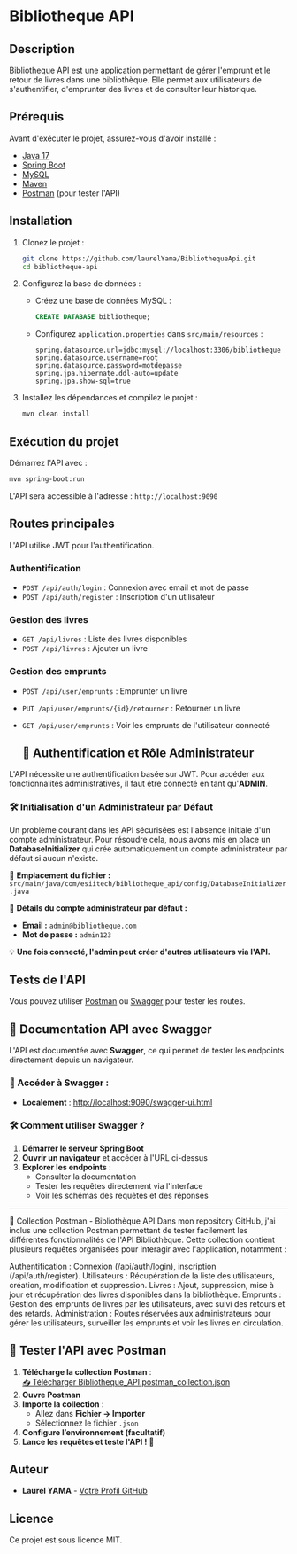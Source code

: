 # Bibliotheque API

## Description
Bibliotheque API est une application permettant de gérer l'emprunt et le retour de livres dans une bibliothèque. Elle permet aux utilisateurs de s'authentifier, d'emprunter des livres et de consulter leur historique.

## Prérequis
Avant d'exécuter le projet, assurez-vous d'avoir installé :

- [Java 17](https://www.oracle.com/java/technologies/javase/jdk17-archive-downloads.html)
- [Spring Boot](https://spring.io/projects/spring-boot)
- [MySQL](https://dev.mysql.com/downloads/installer/)
- [Maven](https://maven.apache.org/install.html)
- [Postman](https://www.postman.com/) (pour tester l'API)

## Installation

1. Clonez le projet :
   ```sh
   git clone https://github.com/laurelYama/BibliothequeApi.git
   cd bibliotheque-api
   ```

2. Configurez la base de données :
   - Créez une base de données MySQL :
     ```sql
     CREATE DATABASE bibliotheque;
     ```
   - Configurez `application.properties` dans `src/main/resources` :
     ```properties
     spring.datasource.url=jdbc:mysql://localhost:3306/bibliotheque
     spring.datasource.username=root
     spring.datasource.password=motdepasse
     spring.jpa.hibernate.ddl-auto=update
     spring.jpa.show-sql=true
     ```

3. Installez les dépendances et compilez le projet :
   ```sh
   mvn clean install
   ```

## Exécution du projet

Démarrez l'API avec :
```sh
mvn spring-boot:run
```
L'API sera accessible à l'adresse : `http://localhost:9090`

## Routes principales
L'API utilise JWT pour l'authentification.
### Authentification
- `POST /api/auth/login` : Connexion avec email et mot de passe
- `POST /api/auth/register` : Inscription d'un utilisateur

### Gestion des livres
- `GET /api/livres` : Liste des livres disponibles
- `POST /api/livres` : Ajouter un livre

### Gestion des emprunts
- `POST /api/user/emprunts` : Emprunter un livre
- `PUT /api/user/emprunts/{id}/retourner` : Retourner un livre
- `GET /api/user/emprunts` : Voir les emprunts de l'utilisateur connecté

  ## 🔑 Authentification et Rôle Administrateur

L'API nécessite une authentification basée sur JWT. Pour accéder aux fonctionnalités administratives, il faut être connecté en tant qu'**ADMIN**.

### 🛠 Initialisation d'un Administrateur par Défaut

Un problème courant dans les API sécurisées est l'absence initiale d'un compte administrateur. Pour résoudre cela, nous avons mis en place un **DatabaseInitializer** qui crée automatiquement un compte administrateur par défaut si aucun n'existe.

📍 **Emplacement du fichier :** `src/main/java/com/esiitech/bibliotheque_api/config/DatabaseInitializer.java`

📌 **Détails du compte administrateur par défaut :**
- **Email :** `admin@bibliotheque.com`
- **Mot de passe :** `admin123`

💡 **Une fois connecté, l'admin peut créer d'autres utilisateurs via l'API.**


## Tests de l'API

Vous pouvez utiliser [Postman](https://www.postman.com/) ou [Swagger](http://localhost:9090/swagger-ui.html) pour tester les routes.


## 📖 Documentation API avec Swagger

L'API est documentée avec **Swagger**, ce qui permet de tester les endpoints directement depuis un navigateur.

### 🔗 Accéder à Swagger :
- **Localement** : [http://localhost:9090/swagger-ui.html](http://localhost:9090/swagger-ui.html)

### 🛠 Comment utiliser Swagger ?
1. **Démarrer le serveur Spring Boot**  
2. **Ouvrir un navigateur** et accéder à l'URL ci-dessus  
3. **Explorer les endpoints** :
   - Consulter la documentation
   - Tester les requêtes directement via l'interface  
   - Voir les schémas des requêtes et des réponses

---

📌 Collection Postman - Bibliothèque API
Dans mon repository GitHub, j'ai inclus une collection Postman permettant de tester facilement les différentes fonctionnalités de l'API Bibliothèque. Cette collection contient plusieurs requêtes organisées pour interagir avec l'application, notamment :

Authentification : Connexion (/api/auth/login), inscription (/api/auth/register).
Utilisateurs : Récupération de la liste des utilisateurs, création, modification et suppression.
Livres : Ajout, suppression, mise à jour et récupération des livres disponibles dans la bibliothèque.
Emprunts : Gestion des emprunts de livres par les utilisateurs, avec suivi des retours et des retards.
Administration : Routes réservées aux administrateurs pour gérer les utilisateurs, surveiller les emprunts et voir les livres en circulation.

## 🚀 Tester l'API avec Postman
1. **Télécharge la collection Postman** :  
   [📥 Télécharger Bibliotheque_API.postman_collection.json](./Bibliotheque_API.postman_collection.json)
2. **Ouvre Postman**  
3. **Importe la collection** :
   - Allez dans **Fichier → Importer**
   - Sélectionnez le fichier `.json`
4. **Configure l’environnement (facultatif)**
5. **Lance les requêtes et teste l'API ! 🚀**


## Auteur
- **Laurel YAMA** - [Votre Profil GitHub](https://github.com/laurelYama)

## Licence
Ce projet est sous licence MIT.

